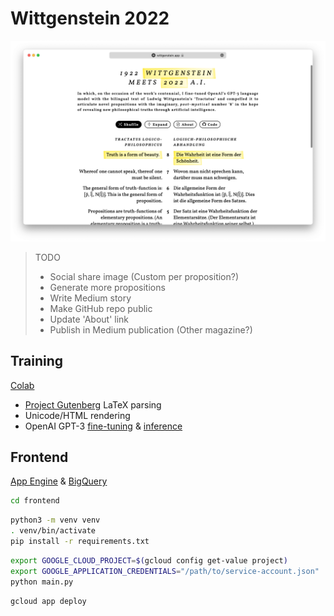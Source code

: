 # Wittgenstein 2022

[![](website.png)](https://wittgenstein.app)

> TODO
> - Social share image (Custom per proposition?)
> - Generate more propositions
> - Write Medium story
> - Make GitHub repo public
> - Update 'About' link
> - Publish in Medium publication (Other magazine?)

## Training

[Colab](training.ipynb)

- [Project Gutenberg](https://www.gutenberg.org/ebooks/5740) LaTeX parsing
- Unicode/HTML rendering
- OpenAI GPT-3 [fine-tuning](https://beta.openai.com/docs/guides/fine-tuning) & [inference](https://beta.openai.com/docs/api-reference)

## Frontend

[App Engine](https://cloud.google.com/appengine/docs/standard/python3/runtime) & [BigQuery](https://cloud.google.com/bigquery/docs/quickstarts/quickstart-cloud-console)

```bash
cd frontend
```

```bash
python3 -m venv venv
. venv/bin/activate
pip install -r requirements.txt
```

```bash
export GOOGLE_CLOUD_PROJECT=$(gcloud config get-value project)
export GOOGLE_APPLICATION_CREDENTIALS="/path/to/service-account.json"
python main.py
```

```bash
gcloud app deploy
```
